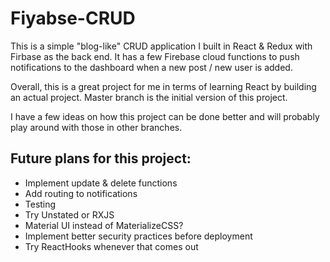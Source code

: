 # Fiyabse-CRUD

This is a simple "blog-like" CRUD application I built in React & Redux with Firbase as the back end. It has a few Firebase cloud functions to push notifications to the dashboard when a new post / new user is added.

Overall, this is a great project for me in terms of learning React by building an actual project. Master branch is the initial version of this project.

I have a few ideas on how this project can be done better and will probably play around with those in other branches.

## Future plans for this project:

- Implement update & delete functions
- Add routing to notifications
- Testing
- Try Unstated or RXJS
- Material UI instead of MaterializeCSS?
- Implement better security practices before deployment
- Try ReactHooks whenever that comes out
